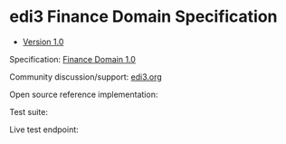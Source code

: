 # edi3 Finance Domain Specification

 * [Version 1.0](/docs/1.0/index.md)
 
Specification: [Finance Domain 1.0](http://edi3.org/specs/edi3-finance/1.0/)

Community discussion/support: [edi3.org](http://edi3.org)

Open source reference implementation: 

Test suite: 

Live test endpoint: 
